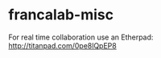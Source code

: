 francalab-misc
==============

For real time collaboration use an Etherpad: http://titanpad.com/0pe8lQpEP8

